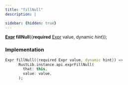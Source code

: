 ```yaml
---
title: "fillNull"
description: |

sidebar: {hidden: true}
---
```

<span class="dart-code"><strong>[Expr] fillNull</strong>({<span class="nobr"><strong>required</strong> [Expr] value</span>, <span class="nobr">dynamic <i>hint</i></span>});</span>


### Implementation
```dart
Expr fillNull({required Expr value, dynamic hint}) =>
      RustLib.instance.api.exprFillNull(
        that: this,
        value: value,
      );
```

[Expr]: /reference/classes/expr